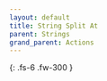 ```yaml
---
layout: default
title: String Split At
parent: Strings
grand_parent: Actions
---
```

{: .fs-6 .fw-300 }
